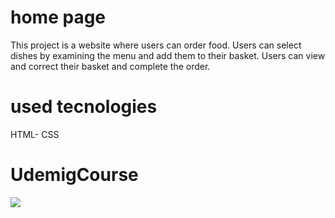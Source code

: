 <h1>home page</h1>

This project is a website where users can order food. Users can select dishes by examining the menu and add them to their basket. Users can view and correct their basket and complete the order.


<h1>used tecnologies</h1>
HTML-
CSS




<h1>UdemigCourse</h1>
<img src="/images/UdemigCourse.gif"/>
